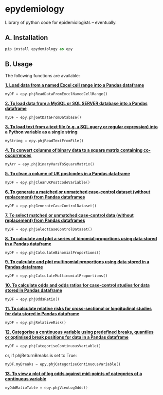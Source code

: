 # epydemiology
Library of python code for epidemiologists – eventually.

## A. Installation
```python
pip install epydemiology as epy
```
## B. Usage

The following functions are available:

**[1. Load data from a named Excel cell range into a Pandas dataframe](https://github.com/lvphj/epydemiology/wiki/Load-data-from-a-named-Excel-cell-range-into-a-Pandas-dataframe)**

```python
myDF = epy.phjReadDataFromExcelNamedCellRange()
```

**[2. To load data from a MySQL or SQL SERVER database into a Pandas dataframe](https://github.com/lvphj/epydemiology/wiki/Load-data-from-a-MySQL-or-SQL-SERVER-database-into-a-Pandas-dataframe)**

```python
myDF = epy.phjGetDataFromDatabase()
```

**[3. To load text from a text file (e.g. a SQL query or regular expression) into a Python variable as a single string](https://github.com/lvphj/epydemiology/wiki/Load-text-from-a-text-file-(e.g.-a-SQL-query-or-regular-expression)-into-a-Python-variable-as-a-single-string)**

```python
myString = epy.phjReadTextFromFile()
```

**[4. To convert columns of binary data to a square matrix containing co-occurrences](https://github.com/lvphj/epydemiology/wiki/Convert-columns-of-binary-data-to-a-square-matrix-containing-co-occurrences)**

```python
myArr = epy.phjBinaryVarsToSquareMatrix()
```

**[5. To clean a column of UK postcodes in a Pandas dataframe](https://github.com/lvphj/epydemiology/wiki/Clean-a-column-of-UK-postcodes-in-a-Pandas-dataframe)**

```python
myDF = epy.phjCleanUKPostcodeVariable()
```

**[6. To generate a matched or unmatched case-control dataset (without replacement) from Pandas dataframes](https://github.com/lvphj/epydemiology/wiki/Generate-a-matched-or-unmatched-case-control-dataset-(without-replacement)-from-Pandas-dataframes)**

```python
myDF = epy.phjGenerateCaseControlDataset()
```

**[7. To select matched or unmatched case-control data (without replacement) from Pandas dataframes](https://github.com/lvphj/epydemiology/wiki/Generate-a-matched-or-unmatched-case-control-dataset-(without-replacement)-from-Pandas-dataframes)**

```python
myDF = epy.phjSelectCaseControlDataset()
```
**[8. To calculate and plot a series of binomial proportions using data stored in a Pandas dataframe](https://github.com/lvphj/epydemiology/wiki/Calculate-and-plot-proportions-using-data-stored-in-a-Pandas-dataframe)**

```python
myDF = epy.phjCalculateBinomialProportions()
```
**[9. To calculate and plot multinomial proportions using data stored in a Pandas dataframe](https://github.com/lvphj/epydemiology/wiki/Calculate-and-plot-proportions-using-data-stored-in-a-Pandas-dataframe)**

```python
myDF = epy.phjCalculateMultinomialProportions()
```

**[10. To calculate odds and odds ratios for case-control studies for data stored in Pandas dataframe](https://github.com/lvphj/epydemiology/wiki/Calculate-odds-and-odds-ratios-for-case-control-studies-for-data-stored-in-Pandas-dataframe)**

```python
myDF = epy.phjOddsRatio()
```

**[11. To calculate relative risks for cross-sectional or longitudinal studies for data stored in Pandas dataframe](https://github.com/lvphj/epydemiology/wiki/Calculate-relative-risks-for-cross-sectional-or-longitudinal-studies-for-data-stored-in-Pandas-dataframe)**

```python
myDF = epy.phjRelativeRisk()
```

**[12. Categorise a continuous variable using predefined breaks, quantiles or optimised break positions for data in a Pandas dataframe](https://github.com/lvphj/epydemiology/wiki/Categorise-a-continuous-variable-using-predefined-breaks,-quantiles-or-optimised-break-positions-for-data-in-a-Pandas-dataframe)**

```python
myDF = epy.phjCategoriseContinuousVariable()
```
or, if phjReturnBreaks is set to True:
```python
myDF,myBreaks = epy.phjCategoriseContinuousVariable()
```

**[13. To view a plot of log odds against mid-points of categories of a continuous variable](https://github.com/lvphj/epydemiology/wiki/View-a-plot-of-log-odds-against-mid-points-of-categories-of-a-continuous-variable-in-a-Pandas-dataframe)**

```python
myOddRatioTable = epy.phjViewLogOdds()
```
